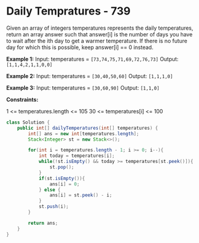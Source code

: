 # Daily Tempratures - 739

Given an array of integers temperatures represents the daily temperatures, 
return an array answer such that answer[i] is the number of days you have to wait after the ith day to get a warmer temperature. 
If there is no future day for which this is possible, keep answer[i] == 0 instead.

 


**Example 1:**
Input: temperatures = `[73,74,75,71,69,72,76,73]`
Output: `[1,1,4,2,1,1,0,0]`

**Example 2:**
Input: temperatures = `[30,40,50,60]`
Output: `[1,1,1,0]`

**Example 3:**
Input: temperatures = `[30,60,90]`
Output: `[1,1,0]`
 

**Constraints:**

1 <= temperatures.length <= 105
30 <= temperatures[i] <= 100




```java
class Solution {
    public int[] dailyTemperatures(int[] temperatures) {
        int[] ans = new int[temperatures.length];
        Stack<Integer> st = new Stack<>();

        for(int i = temperatures.length - 1; i >= 0; i--){
            int today = temperatures[i];
            while(!st.isEmpty() && today >= temperatures[st.peek()]){
                st.pop();
            }
            if(st.isEmpty()){
                ans[i] = 0;
            } else {
                ans[i] = st.peek() - i;
            }
            st.push(i);
        }

        return ans;
    }
}
```
